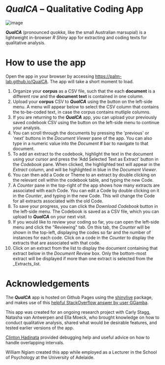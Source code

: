 # _QualCA_ – Qualitative Coding App

![image](https://palm-lab.github.io/images/qualCA_logo.png)

**_QualCA_** (pronounced _quokka_, like the small Australian marsupial) is a lightweight in-browser _R Shiny_ app for extracting and coding texts for qualitative analysis.

# How to use the app

Open the app in your browser by accessing https://palm-lab.github.io/QualCA. The app will take a short moment to load.

1. Organize your **corpus** as a CSV file, such that the each **document** is a different row and the **document text** is contained in one column.
2. Upload your **corpus** CSV to **_QualCA_** using the button on the left-side menu. A menu will appear below to select the CSV column that contains the to-be-coded text, in case the corpus contains mutliple columns.
3. If you are returning to the **_QualCA_** app, you can upload your previously saved codebook CSV using the button on the left-side menu to continue your analysis.
4. You can scroll through the documents by pressing the 'previous' or 'next' buttons in the _Document Viewer_ pane of the app. You can also type in a numeric value into the _Document #_ bar to navigate to that document.
5. To add an extract to the codebook, highlight the text in the document using your cursor and press the 'Add Selected Text as Extract' button in the _Codebook_ pane. When clicked, the highlighted text will appear in the _Extract_ column, and will be highlighted in blue in the _Document Viewer_. 
6. You can then add a Code or Theme to an extract by double clicking on the relevant cell within the codebook table, and typing the new Code.
7. A _Counter_ pane in the top-right of the app shows how many extracts are associated with each Code. You can edit a Code by double clicking on it in the _Counter_, and typing in the new Code. This will change the Code for all extracts associated with the old Code.
8. To save your progress, you can click the _Download Codebook_ button in the left-side menu. The Codebook is saved as a CSV file, which you can upload to **_QualCA_** on your next visit.
9. If you would like to review your coding so far, you can open the left-side menu and click the "Reviewing" tab. On this tab, the _Counter_ will be shown in the top-left, displaying the codes so far and the number of instances for each code. Click on a code in the _Counter_ to display the extracts that are associated with that code.
10. Click on an extract from the list to display the document containing that extract below in the _Document Review_ box. Only the bottom-most extract will be displayed if more than one extract is selected from the _Extracts_list.

# Acknowledgements

The **_QualCA_** app is hosted on Github Pages using the [shinylive](https://posit-dev.github.io/r-shinylive/) package, and makes use of this [helpful StackOverflow answer by user GGamba](https://stackoverflow.com/questions/42274461/can-shiny-recognise-text-selection-with-mouse-highlighted-text). 

This app was created for an ongoing research project with Carly Stagg, Natasha van Antwerpen and Ella Moeck, who brought knowledge on how to conduct qualitative analysis, shared what would be desirable features, and tested earlier versions of the app.

[Clinton Hadinata](https://github.com/hadinata) provided debugging help and useful advice on how to handle overlapping intervals.

William Ngiam created this app while employed as a Lecturer in the School of Psychology at the University of Adelaide.

